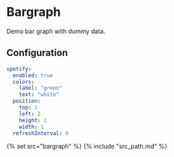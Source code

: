 # Bargraph

Demo bar graph with dummy data.

## Configuration

```yaml
spotify:
  enabled: true
  colors:
    label: "green"
    text: "white"
  position:
    top: 1
    left: 2
    height: 1
    width: 1
  refreshInterval: 0
``` 

{% set src="bargraph" %}
{% include "src_path.md" %}
